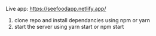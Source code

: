 Live app: https://seefoodapp.netlify.app/

1. clone repo and install dependancies using npm or yarn 
2. start the server using yarn start or npm start
